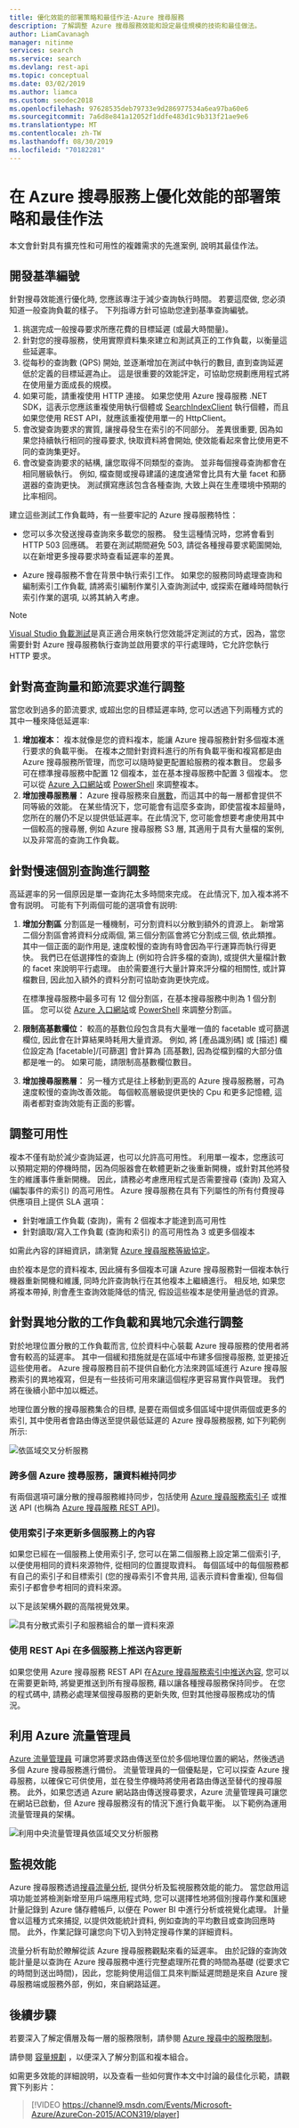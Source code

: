 ```yaml
---
title: 優化效能的部署策略和最佳作法-Azure 搜尋服務
description: 了解調整 Azure 搜尋服務效能和設定最佳規模的技術和最佳做法。
author: LiamCavanagh
manager: nitinme
services: search
ms.service: search
ms.devlang: rest-api
ms.topic: conceptual
ms.date: 03/02/2019
ms.author: liamca
ms.custom: seodec2018
ms.openlocfilehash: 97628535deb79733e9d286977534a6ea97ba60e6
ms.sourcegitcommit: 7a6d8e841a12052f1ddfe483d1c9b313f21ae9e6
ms.translationtype: MT
ms.contentlocale: zh-TW
ms.lasthandoff: 08/30/2019
ms.locfileid: "70182281"
---
```

# <a name="deployment-strategies-and-best-practices-for-optimizing-performance-on-azure-search"></a>在 Azure 搜尋服務上優化效能的部署策略和最佳作法

本文會針對具有擴充性和可用性的複雜需求的先進案例, 說明其最佳作法。 

## <a name="develop-baseline-numbers"></a>開發基準編號
針對搜尋效能進行優化時, 您應該專注于減少查詢執行時間。 若要這麼做, 您必須知道一般查詢負載的樣子。 下列指導方針可協助您達到基準查詢編號。

1. 挑選完成一般搜尋要求所應花費的目標延遲 (或最大時間量)。
2. 針對您的搜尋服務，使用實際資料集來建立和測試真正的工作負載，以衡量這些延遲率。
3. 從每秒的查詢數 (QPS) 開始, 並逐漸增加在測試中執行的數目, 直到查詢延遲低於定義的目標延遲為止。 這是很重要的效能評定，可協助您規劃應用程式將在使用量方面成長的規模。
4. 如果可能，請重複使用 HTTP 連接。 如果您使用 Azure 搜尋服務 .NET SDK，這表示您應該重複使用執行個體或 [SearchIndexClient](https://docs.microsoft.com/dotnet/api/microsoft.azure.search.searchindexclient) 執行個體，而且如果您使用 REST API，就應該重複使用單一的 HttpClient。
5. 會改變查詢要求的實質, 讓搜尋發生在索引的不同部分。 差異很重要, 因為如果您持續執行相同的搜尋要求, 快取資料將會開始, 使效能看起來會比使用更不同的查詢集更好。
6. 會改變查詢要求的結構, 讓您取得不同類型的查詢。 並非每個搜尋查詢都會在相同層級執行。 例如, 檔查閱或搜尋建議的速度通常會比具有大量 facet 和篩選器的查詢更快。 測試撰寫應該包含各種查詢, 大致上與在生產環境中預期的比率相同。  

建立這些測試工作負載時，有一些要牢記的 Azure 搜尋服務特性：

+ 您可以多次發送搜尋查詢來多載您的服務。 發生這種情況時，您將會看到 HTTP 503 回應碼。 若要在測試期間避免 503, 請從各種搜尋要求範圍開始, 以在新增更多搜尋要求時查看延遲率的差異。

+ Azure 搜尋服務不會在背景中執行索引工作。 如果您的服務同時處理查詢和編制索引工作負載, 請將索引編制作業引入查詢測試中, 或探索在離峰時間執行索引作業的選項, 以將其納入考慮。

> [!NOTE]
> [Visual Studio 負載測試](https://www.visualstudio.com/docs/test/performance-testing/run-performance-tests-app-before-release)是真正適合用來執行您效能評定測試的方式，因為，當您需要針對 Azure 搜尋服務執行查詢並啟用要求的平行處理時，它允許您執行 HTTP 要求。
> 
> 

## <a name="scaling-for-high-query-volume-and-throttled-requests"></a>針對高查詢量和節流要求進行調整
當您收到過多的節流要求, 或超出您的目標延遲率時, 您可以透過下列兩種方式的其中一種來降低延遲率:

1. **增加複本︰** 複本就像是您的資料複本，能讓 Azure 搜尋服務針對多個複本進行要求的負載平衡。  在複本之間針對資料進行的所有負載平衡和複寫都是由 Azure 搜尋服務所管理，而您可以隨時變更配置給服務的複本數目。  您最多可在標準搜尋服務中配置 12 個複本，並在基本搜尋服務中配置 3 個複本。 您可以從 [Azure 入口網站](search-create-service-portal.md)或 [PowerShell](search-manage-powershell.md) 來調整複本。
2. **增加搜尋服務層︰** Azure 搜尋服務來自[層數](https://azure.microsoft.com/pricing/details/search/)，而這其中的每一層都會提供不同等級的效能。  在某些情況下，您可能會有這麼多查詢，即使當複本超量時，您所在的層仍不足以提供低延遲率。在此情況下, 您可能會想要考慮使用其中一個較高的搜尋層, 例如 Azure 搜尋服務 S3 層, 其適用于具有大量檔的案例, 以及非常高的查詢工作負載。

## <a name="scaling-for-slow-individual-queries"></a>針對慢速個別查詢進行調整
高延遲率的另一個原因是單一查詢花太多時間來完成。 在此情況下, 加入複本將不會有説明。 可能有下列兩個可能的選項會有説明:

1. **增加分割區** 分割區是一種機制，可分割資料以分散到額外的資源上。 新增第二個分割區會將資料分成兩個, 第三個分割區會將它分割成三個, 依此類推。 其中一個正面的副作用是, 速度較慢的查詢有時會因為平行運算而執行得更快。 我們已在低選擇性的查詢上 (例如符合許多檔的查詢), 或提供大量檔計數的 facet 來說明平行處理。 由於需要進行大量計算來評分檔的相關性, 或計算檔數目, 因此加入額外的資料分割可協助查詢更快完成。  
   
   在標準搜尋服務中最多可有 12 個分割區，在基本搜尋服務中則為 1 個分割區。  您可以從 [Azure 入口網站](search-create-service-portal.md)或 [PowerShell](search-manage-powershell.md) 來調整分割區。

2. **限制高基數欄位︰** 較高的基數位段包含具有大量唯一值的 facetable 或可篩選欄位, 因此會在計算結果時耗用大量資源。 例如, 將 [產品識別碼] 或 [描述] 欄位設定為 [facetable]/[可篩選] 會計算為 [高基數], 因為從檔到檔的大部分值都是唯一的。 如果可能，請限制高基數欄位數目。

3. **增加搜尋服務層︰** 另一種方式是往上移動到更高的 Azure 搜尋服務層，可為速度較慢的查詢改善效能。 每個較高層級提供更快的 Cpu 和更多記憶體, 這兩者都對查詢效能有正面的影響。

## <a name="scaling-for-availability"></a>調整可用性
複本不僅有助於減少查詢延遲，也可以允許高可用性。 利用單一複本，您應該可以預期定期的停機時間，因為伺服器會在軟體更新之後重新開機，或針對其他將發生的維護事件重新開機。  因此，請務必考慮應用程式是否需要搜尋 (查詢) 及寫入 (編製事件的索引) 的高可用性。 Azure 搜尋服務在具有下列屬性的所有付費搜尋供應項目上提供 SLA 選項：

* 針對唯讀工作負載 (查詢)，需有 2 個複本才能達到高可用性
* 針對讀取/寫入工作負載 (查詢和索引) 的高可用性為 3 或更多個複本

如需此內容的詳細資訊，請瀏覽 [Azure 搜尋服務等級協定](https://azure.microsoft.com/support/legal/sla/search/v1_0/)。

由於複本是您的資料複本, 因此擁有多個複本可讓 Azure 搜尋服務對一個複本執行機器重新開機和維護, 同時允許查詢執行在其他複本上繼續進行。 相反地, 如果您將複本帶掉, 則會產生查詢效能降低的情況, 假設這些複本是使用量過低的資源。

## <a name="scaling-for-geo-distributed-workloads-and-geo-redundancy"></a>針對異地分散的工作負載和異地冗余進行調整
對於地理位置分散的工作負載而言, 位於資料中心裝載 Azure 搜尋服務的使用者將會有較高的延遲率。 其中一個緩和措施就是在區域中布建多個搜尋服務, 並更接近這些使用者。 Azure 搜尋服務目前不提供自動化方法來跨區域進行 Azure 搜尋服務索引的異地複寫，但是有一些技術可用來讓這個程序更容易實作與管理。 我們將在後續小節中加以概述。

地理位置分散的搜尋服務集合的目標, 是要在兩個或多個區域中提供兩個或更多的索引, 其中使用者會路由傳送至提供最低延遲的 Azure 搜尋服務服務, 如下列範例所示:

   ![依區域交叉分析服務][1]

### <a name="keeping-data-in-sync-across-multiple-azure-search-services"></a>跨多個 Azure 搜尋服務，讓資料維持同步
有兩個選項可讓分散的搜尋服務維持同步，包括使用 [Azure 搜尋服務索引子](search-indexer-overview.md) 或推送 API (也稱為 [Azure 搜尋服務 REST API](https://docs.microsoft.com/rest/api/searchservice/))。  

### <a name="use-indexers-for-updating-content-on-multiple-services"></a>使用索引子來更新多個服務上的內容

如果您已經在一個服務上使用索引子, 您可以在第二個服務上設定第二個索引子, 以便使用相同的資料來源物件, 從相同的位置提取資料。 每個區域中的每個服務都有自己的索引子和目標索引 (您的搜尋索引不會共用, 這表示資料會重複), 但每個索引子都會參考相同的資料來源。

以下是該架構外觀的高階視覺效果。

   ![具有分散式索引子和服務組合的單一資料來源][2]

### <a name="use-rest-apis-for-pushing-content-updates-on-multiple-services"></a>使用 REST Api 在多個服務上推送內容更新
如果您使用 Azure 搜尋服務 REST API 在[Azure 搜尋服務索引中推送內容](https://docs.microsoft.com/rest/api/searchservice/update-index), 您可以在需要更新時, 將變更推送到所有搜尋服務, 藉以讓各種搜尋服務保持同步。 在您的程式碼中, 請務必處理某個搜尋服務的更新失敗, 但對其他搜尋服務成功的情況。

## <a name="leverage-azure-traffic-manager"></a>利用 Azure 流量管理員
[Azure 流量管理員](../traffic-manager/traffic-manager-overview.md) 可讓您將要求路由傳送至位於多個地理位置的網站，然後透過多個 Azure 搜尋服務進行備份。 流量管理員的一個優點是，它可以探查 Azure 搜尋服務，以確保它可供使用，並在發生停機時將使用者路由傳送至替代的搜尋服務。 此外，如果您透過 Azure 網站路由傳送搜尋要求，Azure 流量管理員可讓您在網站已啟動，但 Azure 搜尋服務沒有的情況下進行負載平衡。 以下範例為運用流量管理員的架構。

   ![利用中央流量管理員依區域交叉分析服務][3]

## <a name="monitor-performance"></a>監視效能
Azure 搜尋服務透過[搜尋流量分析](search-traffic-analytics.md), 提供分析及監視服務效能的能力。 當您啟用這項功能並將檢測新增至用戶端應用程式時, 您可以選擇性地將個別搜尋作業和匯總計量記錄到 Azure 儲存體帳戶, 以便在 Power BI 中進行分析或視覺化處理。 計量會以這種方式來捕捉, 以提供效能統計資料, 例如查詢的平均數目或查詢回應時間。 此外，作業記錄可讓您向下切入到特定搜尋作業的詳細資料。

流量分析有助於瞭解從該 Azure 搜尋服務觀點來看的延遲率。 由於記錄的查詢效能計量是以查詢在 Azure 搜尋服務中進行完整處理所花費的時間為基礎 (從要求它的時間到送出時間)，因此，您能夠使用這個工具來判斷延遲問題是來自 Azure 搜尋服務端或服務外部，例如，來自網路延遲。  

## <a name="next-steps"></a>後續步驟
若要深入了解定價層及每一層的服務限制，請參閱 [Azure 搜尋中的服務限制](search-limits-quotas-capacity.md)。

請參閱 [容量規劃](search-capacity-planning.md) ，以便深入了解分割區和複本組合。

如需更多效能的詳細說明，以及查看一些如何實作本文中討論的最佳化示範，請觀賞下列影片：

> [!VIDEO https://channel9.msdn.com/Events/Microsoft-Azure/AzureCon-2015/ACON319/player]
> 
> 

<!--Image references-->
[1]: ./media/search-performance-optimization/geo-redundancy.png
[2]: ./media/search-performance-optimization/scale-indexers.png
[3]: ./media/search-performance-optimization/geo-search-traffic-mgr.png
